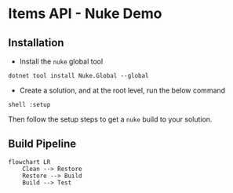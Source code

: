 ﻿# Items API - Nuke Demo

## Installation

* Install the `nuke` global tool

```shell
dotnet tool install Nuke.Global --global
```

* Create a solution, and at the root level, run the below command

```shell
shell :setup
```

Then follow the setup steps to get a `nuke` build to your solution.

## Build Pipeline

```mermaid
flowchart LR
    Clean --> Restore
    Restore --> Build
    Build --> Test
```
